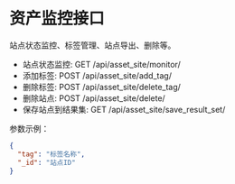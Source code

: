 # 资产监控接口

站点状态监控、标签管理、站点导出、删除等。

- 站点状态监控: GET /api/asset_site/monitor/
- 添加标签: POST /api/asset_site/add_tag/
- 删除标签: POST /api/asset_site/delete_tag/
- 删除站点: POST /api/asset_site/delete/
- 保存站点到结果集: GET /api/asset_site/save_result_set/

参数示例：
```json
{
  "tag": "标签名称",
  "_id": "站点ID"
}
```
